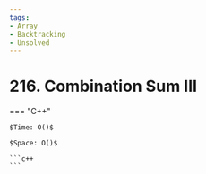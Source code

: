 ```yaml
---
tags:
- Array
- Backtracking
- Unsolved
---
```



# 216. Combination Sum III

=== "C++"

    $Time: O()$

    $Space: O()$

    ```c++
    ```